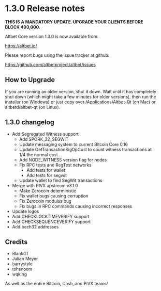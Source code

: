 1.3.0 Release notes
====================

**THIS IS A MANDATORY UPDATE. UPGRADE YOUR CLIENTS BEFORE BLOCK 400,000.**

Altbet Core version 1.3.0 is now available from:

  https://altbet.io/

Please report bugs using the issue tracker at github:

  https://github.com/altbetproject/altbet/issues


How to Upgrade
--------------

If you are running an older version, shut it down. Wait until it has completely
shut down (which might take a few minutes for older versions), then run the
installer (on Windows) or just copy over /Applications/Altbet-Qt (on Mac) or
altbetd/altbet-qt (on Linux).


1.3.0 changelog
----------------

- Add Segregated Witness support
  - Add SPORK_22_SEGWIT
  - Update messaging system to current Bitcoin Core 0.16
  - Update GetTransactionSigOpCost to count witness transactions at 1/4 the normal cost
  - Add NODE_WITNESS version flag for nodes
  - Fix RPC tests and RegTest networks
    - Add tests for wallet
    - Add tests for segwit
  - Update wallet to find SegWit transactions
- Merge with PIVX upstream v3.1.0
  - Make Zerocoin deterministic
  - Fix wallet bugs causing corruption
  - Fix Zerocoin modulus bug
  - Fix bugs in RPC commands causing incorrect responses
- Update logos
- Add CHECKLOCKTIMEVERIFY support
- Add CHECKSEQUENCEVERIFY support
- Add bech32 addresses


Credits
--------

- BlankGT
- Julian Meyer
- barrystyle
- tohsnoom
- wqking

As well as the entire Bitcoin, Dash, and PIVX teams!